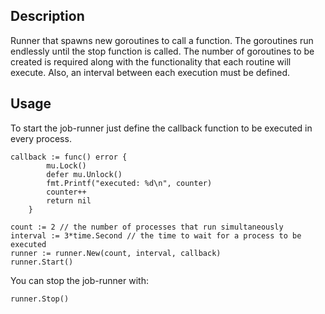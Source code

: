 ## Description

Runner that spawns new goroutines to call a function. The goroutines run endlessly until the stop function is called. The number of goroutines to be created is required along with the functionality that each routine will execute. Also, an interval between each execution must be defined.

## Usage

To start the job-runner just define the callback function to be executed in every process.

```
callback := func() error {
		mu.Lock()
		defer mu.Unlock()
		fmt.Printf("executed: %d\n", counter)
		counter++
		return nil
	}

count := 2 // the number of processes that run simultaneously
interval := 3*time.Second // the time to wait for a process to be executed
runner := runner.New(count, interval, callback)
runner.Start()
```

You can stop the job-runner with:

```
runner.Stop()
```